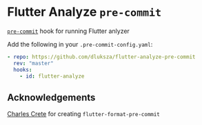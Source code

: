 # Flutter Analyze `pre-commit`

[`pre-commit`](https://pre-commit.com) hook for running Flutter anlyzer

Add the following in your `.pre-commit-config.yaml`:
```yaml
- repo: https://github.com/dluksza/flutter-analyze-pre-commit
  rev: "master"
  hooks:
    - id: flutter-analyze
```

## Acknowledgements

[Charles Crete](https://github.com/Cretezy/) for creating `flutter-format-pre-commit`
